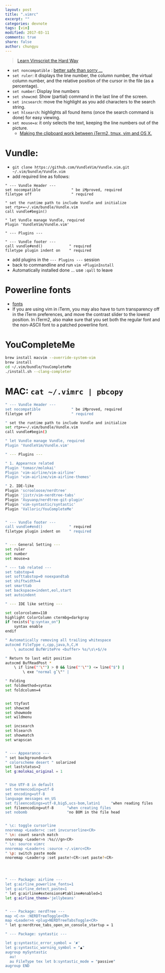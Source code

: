 ```yaml
---
layout: post
title: ".vimrc"
excerpt: ""
categories: devnote
tags: [vim]
modified: 2017-03-11
comments: true
share: false
author: chungyu
---
```

> [Learn Vimscript the Hard Way](http://learnvimscriptthehardway.stevelosh.com/)

* `set noncompatible` : [better safe than sorry ...](http://stackoverflow.com/questions/5845557/in-a-vimrc-is-set-nocompatible-completely-useless)
* `set ruler`: it displays the line number, the column number, the virtual column number, and the relative position of the cursor in the file (as a percentage).
* `set number`: Display line numbers
* `set showcmd`: Show (partial) command in the last line of the screen.
* `set incsearch`: move the highlight as you add characters to the search string.
* `set hlsearch`: highlights all found items (once the search command is done) for easy viewing.
* `set mouse=a`: it only selects the text, keeping the line numbers out of the picture.
  * [Making the clipboard work between iTerm2, tmux, vim and OS X.](https://evertpot.com/osx-tmux-vim-copy-paste-clipboard/)


# Vundle:

* `git clone https://github.com/VundleVim/Vundle.vim.git ~/.vim/bundle/Vundle.vim`
* add required line as follows:

```
" --- Vundle Header ---
set nocompatible              " be iMproved, required
filetype off                  " required

" set the runtime path to include Vundle and initialize
set rtp+=~/.vim/bundle/Vundle.vim
call vundle#begin()

" let Vundle manage Vundle, required
Plugin 'VundleVim/Vundle.vim'

" --- Plugins ---

" --- Vundle footer ---
call vundle#end()            " required
filetype plugin indent on    " required
```

* add plugins in the `--- Plugins ---` session
* back to commandline and run `vim +PluginInstall`
* Automatically installed done ... use `:qall` to leave

# Powerline fonts
* [fonts](https://github.com/powerline/fonts)
* If you are using vim in iTerm, you may also have to turn transparency off in the iTerm preferences, and move the contrast slider to the lowest position. In iTerm2, also make sure that you set both the regular font and the non-ASCII font to a patched powerline font.

# YouCompleteMe

```bash
brew install macvim --override-system-vim
brew install
cd ~/.vim/bundle/YouCompleteMe
./install.sh --clang-completer

```


# MAC: `cat ~/.vimrc | pbcopy`

```bash
" --- Vundle Header ---
set nocompatible              " be iMproved, required
filetype off                  " required

" set the runtime path to include Vundle and initialize
set rtp+=~/.vim/bundle/Vundle.vim
call vundle#begin()

" let Vundle manage Vundle, required
Plugin 'VundleVim/Vundle.vim'

" --- Plugins ---

" 1. Appearnce related
Plugin 'tomasr/molokai'
Plugin 'vim-airline/vim-airline'
Plugin 'vim-airline/vim-airline-themes'

" 2. IDE-like
Plugin 'scrooloose/nerdtree'
Plugin 'jistr/vim-nerdtree-tabs'
Plugin 'Xuyuanp/nerdtree-git-plugin'
Plugin 'vim-syntastic/syntastic'
Plugin 'Valloric/YouCompleteMe'


" --- Vundle footer ---
call vundle#end()            " required
filetype plugin indent on    " required


" --- General Setting ---
set ruler
set number
set mouse=a

" --- tab related ---
set tabstop=4
set softtabstop=0 noexpandtab
set shiftwidth=4
set smarttab
set backspace=indent,eol,start
set autoindent

" --- IDE like setting ---

set colorcolumn=110
highlight ColorColumn ctermbg=darkgray
if !exists("g:syntax_on")
	syntax enable
endif

" Automatically removing all trailing whitespace
autocmd FileType c,cpp,java,h,C,H
	\ autocmd BufWritePre <buffer> %s/\s\+$//e

" Return to last edit position
autocmd BufReadPost *
	\ if line("'\"") > 0 && line("'\"") <= line("$") |
		\ exe "normal g`\"" |

" Folding
set foldmethod=syntax
set foldcolumn=4


set ttyfast
set showcmd
set showmode
set wildmenu

set incsearch
set hlsearch
set showmatch
set wrapscan


" --- Appearance ---
" set background=dark
" colorscheme desert " solarized
set laststatus=2
let g:molokai_original = 1


" Use UTF-8 in default
set termencoding=utf-8
set encoding=utf-8
language messages en_US
set fileencodings=utf-8,big5,ucs-bom,latin1     "when reading files
set fileencoding=utf-8      "when creating files
set nobomb                  "no BOM in the file head


" \c: toggle cursorline
nnoremap <Leader>c :set invcursorline<CR>
" \n: count search match
nnoremap <Leader>n :%s///gn<CR>
" \s: source vimrc
nnoremap <Leader>s :source ~/.vimrc<CR>
" \p: switch paste mode
nnoremap <Leader>p :set paste!<CR>:set paste?<CR>




" --- Package: airline ---
let g:airline_powerline_fonts=1
let g:airline_detect_paste=1
" let g:airline#extensions#tabline#enabled=1
let g:airline_theme='jellybeans'


" --- Package: nerdTree ---
map <C-n> :NERDTreeToggle<CR>
map <Leader>n <plug>NERDTreeTabsToggle<CR>
" let g:nerdtree_tabs_open_on_console_startup = 1

" --- Package: syntastic ---

let g:syntastic_error_symbol = '✘'
let g:syntastic_warning_symbol = "▲"
augroup mySyntastic
  au!
  au FileType tex let b:syntastic_mode = "passive"
augroup END
```
